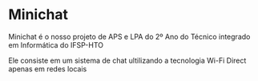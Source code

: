 # Minichat

Minichat é o nosso projeto de APS e LPA do 2º Ano do Técnico integrado em Informática
do IFSP-HTO

Ele consiste em um sistema de chat ultilizando a tecnologia Wi-Fi Direct apenas em redes locais